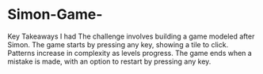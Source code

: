 # Simon-Game-
Key Takeaways I had 
The challenge involves building a game modeled after Simon.
The game starts by pressing any key, showing a tile to click.
Patterns increase in complexity as levels progress.
The game ends when a mistake is made, with an option to restart by pressing any key.
